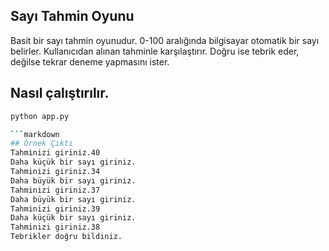 ## Sayı Tahmin Oyunu
Basit bir sayı tahmin oyunudur. 0-100 aralığında bilgisayar otomatik bir sayı belirler. Kullanıcıdan alınan tahminle karşılaştırır. Doğru ise tebrik eder, değilse tekrar deneme yapmasını ister. 

## Nasıl çalıştırılır.
```bash
python app.py

```markdown
## Örnek Çıktı
Tahminizi giriniz.40
Daha küçük bir sayı giriniz.
Tahminizi giriniz.34
Daha büyük bir sayı giriniz.
Tahminizi giriniz.37
Daha büyük bir sayı giriniz.
Tahminizi giriniz.39
Daha küçük bir sayı giriniz.
Tahminizi giriniz.38
Tebrikler doğru bildiniz.


